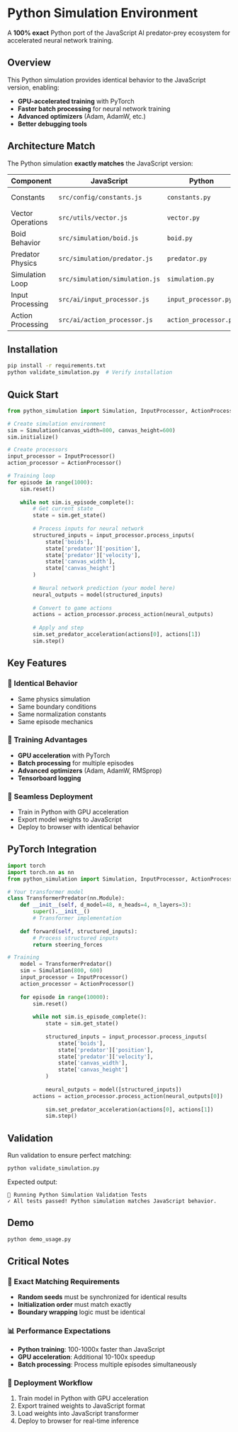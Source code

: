 # Python Simulation Environment

A **100% exact** Python port of the JavaScript AI predator-prey ecosystem for accelerated neural network training.

## Overview

This Python simulation provides identical behavior to the JavaScript version, enabling:
- **GPU-accelerated training** with PyTorch
- **Faster batch processing** for neural network training
- **Advanced optimizers** (Adam, AdamW, etc.)
- **Better debugging tools**

## Architecture Match

The Python simulation **exactly matches** the JavaScript version:

| Component | JavaScript | Python | Status |
|-----------|------------|---------|---------|
| Constants | `src/config/constants.js` | `constants.py` | ✅ Identical |
| Vector Operations | `src/utils/vector.js` | `vector.py` | ✅ Identical |
| Boid Behavior | `src/simulation/boid.js` | `boid.py` | ✅ Identical |
| Predator Physics | `src/simulation/predator.js` | `predator.py` | ✅ Identical |
| Simulation Loop | `src/simulation/simulation.js` | `simulation.py` | ✅ Identical |
| Input Processing | `src/ai/input_processor.js` | `input_processor.py` | ✅ Identical |
| Action Processing | `src/ai/action_processor.js` | `action_processor.py` | ✅ Identical |

## Installation

```bash
pip install -r requirements.txt
python validate_simulation.py  # Verify installation
```

## Quick Start

```python
from python_simulation import Simulation, InputProcessor, ActionProcessor

# Create simulation environment
sim = Simulation(canvas_width=800, canvas_height=600)
sim.initialize()

# Create processors
input_processor = InputProcessor()
action_processor = ActionProcessor()

# Training loop
for episode in range(1000):
    sim.reset()
    
    while not sim.is_episode_complete():
        # Get current state
        state = sim.get_state()
        
        # Process inputs for neural network
        structured_inputs = input_processor.process_inputs(
            state['boids'],
            state['predator']['position'],
            state['predator']['velocity'],
            state['canvas_width'],
            state['canvas_height']
        )
        
        # Neural network prediction (your model here)
        neural_outputs = model(structured_inputs)
        
        # Convert to game actions
        actions = action_processor.process_action(neural_outputs)
        
        # Apply and step
        sim.set_predator_acceleration(actions[0], actions[1])
        sim.step()
```

## Key Features

### 🎯 Identical Behavior
- Same physics simulation
- Same boundary conditions
- Same normalization constants
- Same episode mechanics

### 🚀 Training Advantages
- **GPU acceleration** with PyTorch
- **Batch processing** for multiple episodes
- **Advanced optimizers** (Adam, AdamW, RMSprop)
- **Tensorboard logging**

### 🔄 Seamless Deployment
- Train in Python with GPU acceleration
- Export model weights to JavaScript
- Deploy to browser with identical behavior

## PyTorch Integration

```python
import torch
import torch.nn as nn
from python_simulation import Simulation, InputProcessor, ActionProcessor

# Your transformer model
class TransformerPredator(nn.Module):
    def __init__(self, d_model=48, n_heads=4, n_layers=3):
        super().__init__()
        # Transformer implementation
    
    def forward(self, structured_inputs):
        # Process structured inputs
        return steering_forces

# Training
    model = TransformerPredator()
    sim = Simulation(800, 600)
    input_processor = InputProcessor()
    action_processor = ActionProcessor()
    
    for episode in range(10000):
        sim.reset()
        
        while not sim.is_episode_complete():
            state = sim.get_state()
            
            structured_inputs = input_processor.process_inputs(
                state['boids'],
                state['predator']['position'],
                state['predator']['velocity'],
                state['canvas_width'],
                state['canvas_height']
            )
            
            neural_outputs = model([structured_inputs])
        actions = action_processor.process_action(neural_outputs[0])
            
            sim.set_predator_acceleration(actions[0], actions[1])
            sim.step()
```

## Validation

Run validation to ensure perfect matching:

```bash
python validate_simulation.py
```

Expected output:
```
🧪 Running Python Simulation Validation Tests
✓ All tests passed! Python simulation matches JavaScript behavior.
```

## Demo

```bash
python demo_usage.py
```

## Critical Notes

### 🔧 Exact Matching Requirements
- **Random seeds** must be synchronized for identical results
- **Initialization order** must match exactly
- **Boundary wrapping** logic must be identical

### 📊 Performance Expectations
- **Python training**: 100-1000x faster than JavaScript
- **GPU acceleration**: Additional 10-100x speedup
- **Batch processing**: Process multiple episodes simultaneously

### 🚀 Deployment Workflow
1. Train model in Python with GPU acceleration
2. Export trained weights to JavaScript format
3. Load weights into JavaScript transformer
4. Deploy to browser for real-time inference